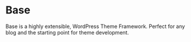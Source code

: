 Base
====

Base is a highly extensible, WordPress Theme Framework. Perfect for any blog and the starting point for theme development. 